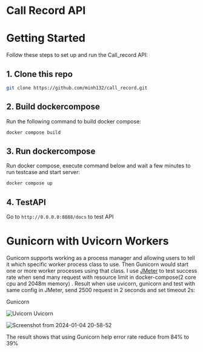 # Call Record API
# Getting Started
Follơw these steps to set up and run the Call_record API:
## 1. Clone this repo
```bash
git clone https://github.com/minh132/call_record.git
```
## 2. Build dockercompose 
Run the following command to build docker compose:
```bash
docker compose build
```
## 3. Run dockercompose
Run docker compose, execute command below and wait a few minutes to run testcase and start server:
```bash
docker compose up
```
## 4. TestAPI
Go to ``` http://0.0.0.0:8888/docs ``` to test API

# Gunicorn with Uvicorn Workers
Gunicorn supports working as a process manager and allowing users to tell it which specific worker process class to use. Then Gunicorn would start one or more worker processes using that class.
I use [JMeter](https://jmeter.apache.org/) to test success rate when send many request with resource limit in docker-compose(2 core cpu and 2048m memory) . Result when use uvicorn, gunicorn and test with same config in JMeter, send 2500 request in 2 seconds and set timeout 2s:

Gunicorn

![Uvicorn](https://github.com/minh132/call_record/assets/89315105/b2e4eab0-a9b6-4467-be0f-798a436a9fb6)
Uvicorn

![Screenshot from 2024-01-04 20-58-52](https://github.com/minh132/call_record/assets/89315105/d1971586-4b35-4b11-b4ff-fee12062fd79)

The result shows that using Gunicorn help error rate reduce from 84% to 39%
